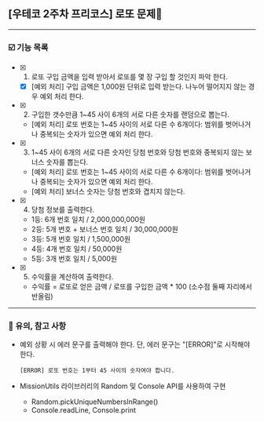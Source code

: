 ## [우테코 2주차 프리코스] 로또 문제🤑
---
### ☑️ 기능 목록 
- [x] 1. 로또 구입 금액을 입력 받아서 로또를 몇 장 구입 할 것인지 파악 한다.
  - [x] [예외 처리] 구입 금액은 1,000원 단위로 입력 받는다. 나누어 떨어지지 않는 경우 예외 처리 한다.
- [x] 2. 구입한 갯수만큼 1~45 사이 6개의 서로 다른 숫자를 랜덤으로 뽑는다.
  - [예외 처리] 로또 번호는 1~45 사이의 서로 다른 수 6개이다: 범위를 벗어나거나 중복되는 숫자가 있으면 예외 처리 한다.
- [x] 3. 1~45 사이 6개의 서로 다른 숫자인 당첨 번호와 당첨 번호와 중복되지 않는 보너스 숫자를 뽑는다.
  - [예외 처리] 로또 번호는 1~45 사이의 서로 다른 수 6개이다: 범위를 벗어나거나 중복되는 숫자가 있으면 예외 처리 한다.
  - [예외 처리] 보너스 숫자는 당첨 번호와 겹치지 않는다.
- [x] 4. 당첨 정보를 출력한다.
    - 1등: 6개 번호 일치 / 2,000,000,000원
    - 2등: 5개 번호 + 보너스 번호 일치 / 30,000,000원
    - 3등: 5개 번호 일치 / 1,500,000원
    - 4등: 4개 번호 일치 / 50,000원
    - 5등: 3개 번호 일치 / 5,000원
- [x] 5. 수익률을 계산하여 출력한다. 
  - 수익률 = 로또로 얻은 금액 / 로또를 구입한 금액 * 100 (소수점 둘째 자리에서 반올림)
---
### 🚨 유의, 참고 사항
- 예외 상황 시 에러 문구를 출력해야 한다. 단, 에러 문구는 "[ERROR]"로 시작해야 한다.
  
    `[ERROR] 로또 번호는 1부터 45 사이의 숫자여야 합니다.`

- MissionUtils 라이브러리의 Random 및 Console API를 사용하여 구현
  - Random.pickUniqueNumbersInRange()
  - Console.readLine, Console.print

